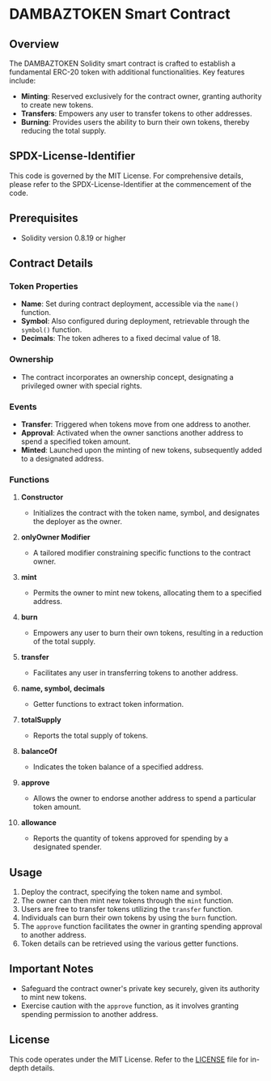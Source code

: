 # DAMBAZTOKEN Smart Contract

## Overview

The DAMBAZTOKEN Solidity smart contract is crafted to establish a fundamental ERC-20 token with additional functionalities. Key features include:

- **Minting**: Reserved exclusively for the contract owner, granting authority to create new tokens.
- **Transfers**: Empowers any user to transfer tokens to other addresses.
- **Burning**: Provides users the ability to burn their own tokens, thereby reducing the total supply.

## SPDX-License-Identifier

This code is governed by the MIT License. For comprehensive details, please refer to the SPDX-License-Identifier at the commencement of the code.

## Prerequisites

- Solidity version 0.8.19 or higher

## Contract Details

### Token Properties

- **Name**: Set during contract deployment, accessible via the `name()` function.
- **Symbol**: Also configured during deployment, retrievable through the `symbol()` function.
- **Decimals**: The token adheres to a fixed decimal value of 18.

### Ownership

- The contract incorporates an ownership concept, designating a privileged owner with special rights.

### Events

- **Transfer**: Triggered when tokens move from one address to another.
- **Approval**: Activated when the owner sanctions another address to spend a specified token amount.
- **Minted**: Launched upon the minting of new tokens, subsequently added to a designated address.

### Functions

1. **Constructor**
   - Initializes the contract with the token name, symbol, and designates the deployer as the owner.

2. **onlyOwner Modifier**
   - A tailored modifier constraining specific functions to the contract owner.

3. **mint**
   - Permits the owner to mint new tokens, allocating them to a specified address.

4. **burn**
   - Empowers any user to burn their own tokens, resulting in a reduction of the total supply.

5. **transfer**
   - Facilitates any user in transferring tokens to another address.

6. **name, symbol, decimals**
   - Getter functions to extract token information.

7. **totalSupply**
   - Reports the total supply of tokens.

8. **balanceOf**
   - Indicates the token balance of a specified address.

9. **approve**
   - Allows the owner to endorse another address to spend a particular token amount.

10. **allowance**
    - Reports the quantity of tokens approved for spending by a designated spender.

## Usage

1. Deploy the contract, specifying the token name and symbol.
2. The owner can then mint new tokens through the `mint` function.
3. Users are free to transfer tokens utilizing the `transfer` function.
4. Individuals can burn their own tokens by using the `burn` function.
5. The `approve` function facilitates the owner in granting spending approval to another address.
6. Token details can be retrieved using the various getter functions.

## Important Notes

- Safeguard the contract owner's private key securely, given its authority to mint new tokens.
- Exercise caution with the `approve` function, as it involves granting spending permission to another address.

## License

This code operates under the MIT License. Refer to the [LICENSE](LICENSE) file for in-depth details.